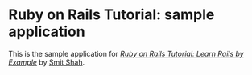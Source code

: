 # Ruby on Rails Tutorial: sample application

This is the sample application for [*Ruby on Rails Tutorial: Learn Rails by Example*](http://railstutorial.org/)
by [Smit Shah](who828@gmail.com).
